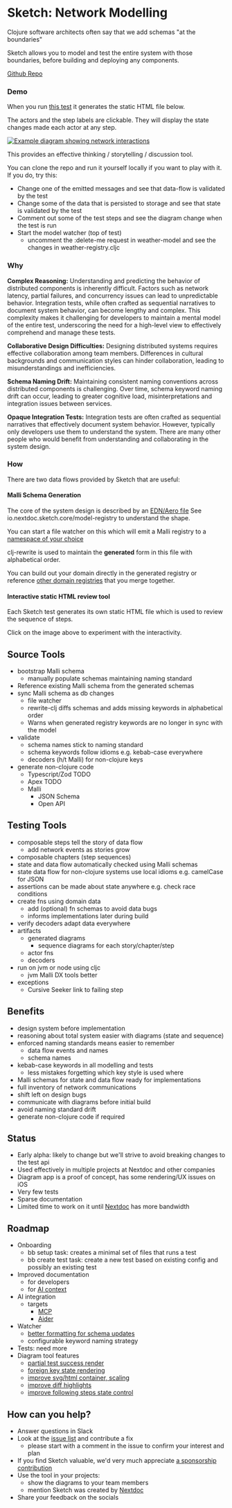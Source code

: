 # Sketch: Network Modelling

Clojure software architects often say that we add schemas "at the boundaries"

Sketch allows you to model and test the entire system with those boundaries, before building and deploying any
components.

[Github Repo](https://github.com/nextdoc/sketch)

### Demo

When you run [this test](https://github.com/nextdoc/sketch/blob/main/examples/mobile_weather_app/happy_path_test.clj) it
generates the static HTML file below.

The actors and the step labels are clickable. They will display the state changes made each actor at any step.

<a href="https://nextdoc.github.io/sketch/mobile-weather-app/happy-path-test.html">
  <!-- TODO switch sha to tag after next release -->
  <img src="https://cdn.jsdelivr.net/gh/nextdoc/sketch@06f553dc5b50306719e33f04f052384297d323c1/doc/example1.png" alt="Example diagram showing network interactions" class="diagram-image">
</a>

This provides an effective thinking / storytelling / discussion tool.

You can clone the repo and run it yourself locally if you want to play with it.
If you do, try this:

- Change one of the emitted messages and see that data-flow is validated by the test
- Change some of the data that is persisted to storage and see that state is validated by the test
- Comment out some of the test steps and see the diagram change when the test is run
- Start the model watcher (top of test)
    - uncomment the :delete-me request in weather-model and see the changes in weather-registry.cljc

### Why

**Complex Reasoning:** Understanding and predicting the behavior of distributed components is inherently difficult.
Factors such as network latency, partial failures, and concurrency issues can lead to unpredictable behavior.
Integration tests, while often crafted as sequential narratives to document system behavior, can become lengthy and
complex. This complexity makes it challenging for developers to maintain a mental model of the entire
test, underscoring the need for a high-level view to effectively comprehend and manage these
tests.

**Collaborative Design Difficulties:** Designing distributed systems requires effective collaboration among team
members. Differences in cultural backgrounds and communication styles can hinder
collaboration, leading to misunderstandings and inefficiencies.

**Schema Naming Drift:** Maintaining consistent naming conventions across distributed components is challenging. Over
time, schema keyword naming drift can occur, leading to greater cognitive load, misinterpretations and integration
issues between services.

**Opaque Integration Tests:** Integration tests are often crafted as sequential narratives that effectively document
system behavior. However, typically only developers use them to understand the system. There are many other people who
would benefit from understanding and collaborating in the system design.

### How

There are two data flows provided by Sketch that are useful:

#### Malli Schema Generation

The core of the system design is described by
an [EDN/Aero file](https://github.com/nextdoc/sketch/blob/main/examples/mobile_weather_app/weather-model.edn)
See io.nextdoc.sketch.core/model-registry to understand the shape.

You can start a file watcher on this which will emit a Malli registry to
a [namespace of your choice](https://github.com/nextdoc/sketch/blob/main/examples/mobile_weather_app/weather_registry.cljc#L5)

clj-rewrite is used to maintain the **generated** form in this file with alphabetical order.

You can build out your domain directly in the generated registry or
reference [other domain registries](https://github.com/nextdoc/sketch/blob/main/examples/mobile_weather_app/weather_registry.cljc#L40)
that you merge together.

#### Interactive static HTML review tool

Each Sketch test generates its own static HTML file which is used to review the sequence of steps.

Click on the image above to experiment with the interactivity.

## Source Tools 

- bootstrap Malli schema
    - manually populate schemas maintaining naming standard
- Reference existing Malli schema from the generated schemas
- sync Malli schema as db changes
    - file watcher
    - rewrite-clj diffs schemas and adds missing keywords in alphabetical order
    - Warns when generated registry keywords are no longer in sync with the model
- validate
    - schema names stick to naming standard
    - schema keywords follow idioms e.g. kebab-case everywhere
    - decoders (h/t Malli) for non-clojure keys
- generate non-clojure code
    - Typescript/Zod TODO
    - Apex TODO
    - Malli
        - JSON Schema
        - Open API

## Testing Tools

- composable steps tell the story of data flow
    - add network events as stories grow
- composable chapters (step sequences)
- state and data flow automatically checked using Malli schemas
- state data flow for non-clojure systems use local idioms e.g. camelCase for JSON
- assertions can be made about state anywhere e.g. check race conditions
- create fns using domain data
    - add (optional) fn schemas to avoid data bugs
    - informs implementations later during build
- verify decoders adapt data everywhere
- artifacts
    - generated diagrams
        - sequence diagrams for each story/chapter/step
    - actor fns
    - decoders
- run on jvm or node using cljc
    - jvm Malli DX tools better
- exceptions
    - Cursive Seeker link to failing step


## Benefits

- design system before implementation
- reasoning about total system easier with diagrams (state and sequence)
- enforced naming standards means easier to remember
    - data flow events and names
    - schema names
- kebab-case keywords in all modelling and tests
    - less mistakes forgetting which key style is used where
- Malli schemas for state and data flow ready for implementations
- full inventory of network communications
- shift left on design bugs
- communicate with diagrams before initial build
- avoid naming standard drift
- generate non-clojure code if required

## Status

- Early alpha: likely to change but we'll strive to avoid breaking changes to the test api
- Used effectively in multiple projects at Nextdoc and other companies
- Diagram app is a proof of concept, has some rendering/UX issues on iOS
- Very few tests
- Sparse documentation
- Limited time to work on it until [Nextdoc](https://nextdoc.io/) has more bandwidth

## Roadmap

- Onboarding
    - bb setup task: creates a minimal set of files that runs a test
    - bb create test task: create a new test based on existing config and possibly an existing test
- Improved documentation
    - for developers
    - for [AI context](https://github.com/nextdoc/sketch/issues/13)
- AI integration
    - targets
        - [MCP](https://github.com/nextdoc/sketch/issues/12)
        - [Aider](https://github.com/nextdoc/sketch/issues/13)
- Watcher
    - [better formatting for schema updates](https://github.com/nextdoc/sketch/issues/3)
    - configurable keyword naming strategy
- Tests: need more
- Diagram tool features
    - [partial test success render](https://github.com/nextdoc/sketch/issues/10)
    - [foreign key state rendering](https://github.com/nextdoc/sketch/issues/11)
    - [improve svg/html container, scaling](https://github.com/nextdoc/sketch/issues/14)
    - [improve diff highlights](https://github.com/nextdoc/sketch/issues/7)
    - [improve following steps state control](https://github.com/nextdoc/sketch/issues/9)

## How can you help?

- Answer questions in Slack
- Look at the [issue list](https://github.com/nextdoc/sketch/issues) and contribute a fix
    - please start with a comment in the issue to confirm your interest and plan
- If you find Sketch valuable, we'd very much
  appreciate [a sponsorship contribution](https://github.com/sponsors/nextdoc)
- Use the tool in your projects:
    - show the diagrams to your team members
    - mention Sketch was created by [Nextdoc](https://nextdoc.io/)
- Share your feedback on the socials
